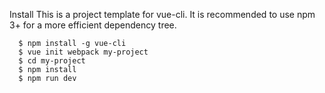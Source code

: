 Install
      This is a project template for vue-cli. It is recommended to use npm 3+ for a more efficient dependency tree.
      
      $ npm install -g vue-cli
      $ vue init webpack my-project
      $ cd my-project
      $ npm install
      $ npm run dev
